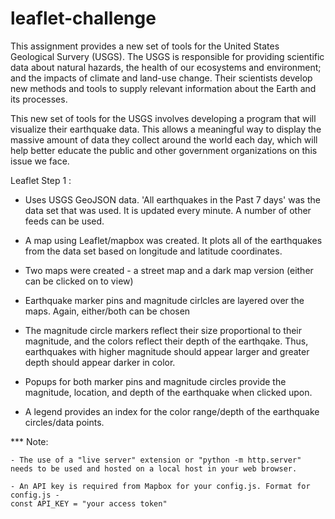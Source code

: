 # leaflet-challenge

This assignment provides a new set of tools for the United States Geological Survery (USGS). The USGS is responsible for providing scientific data about natural hazards, the health of our ecosystems and environment; and the impacts of climate and land-use change. Their scientists develop new methods and tools to supply relevant information about the Earth and its processes. 

This new set of tools for the USGS involves developing a program that will visualize their earthquake data.
This allows a meaningful way to display the massive amount of data they collect around the world each day, which
will help better educate the public and other government organizations on this issue we face.

Leaflet Step 1 :

 - Uses USGS GeoJSON data. 'All earthquakes in the Past 7 days' was the data set that was used. It is updated every minute. A number of other feeds can be used.

 - A map using Leaflet/mapbox was created. It plots all of the earthquakes from the data set based on longitude and latitude coordinates.

 - Two maps were created - a street map and a dark map version (either can be clicked on to view)

 - Earthquake marker pins and magnitude cirlcles are layered over the maps. Again, either/both can be chosen

 - The magnitude circle markers reflect their size proportional to their magnitude, and the colors reflect their depth of the earthqake. Thus, earthquakes with higher magnitude should appear larger and greater depth should appear darker in color. 

 - Popups for both marker pins and magnitude circles provide the magnitude, location, and depth of the earthquake when clicked upon.

 - A legend provides an index for the color range/depth of the earthquake circles/data points.

*** Note: 

    - The use of a "live server" extension or "python -m http.server" needs to be used and hosted on a local host in your web browser.

    - An API key is required from Mapbox for your config.js. Format for config.js - 
    const API_KEY = "your access token"



 
